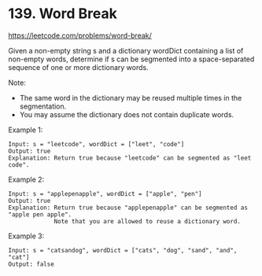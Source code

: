 # 139. Word Break

<https://leetcode.com/problems/word-break/>

Given a non-empty string s and a dictionary wordDict containing a list of non-empty words, determine if s can be segmented into a space-separated sequence of one or more dictionary words.

Note:

* The same word in the dictionary may be reused multiple times in the segmentation.
* You may assume the dictionary does not contain duplicate words.

Example 1:

```text
Input: s = "leetcode", wordDict = ["leet", "code"]
Output: true
Explanation: Return true because "leetcode" can be segmented as "leet code".
```

Example 2:

```text
Input: s = "applepenapple", wordDict = ["apple", "pen"]
Output: true
Explanation: Return true because "applepenapple" can be segmented as "apple pen apple".
             Note that you are allowed to reuse a dictionary word.
```

Example 3:

```text
Input: s = "catsandog", wordDict = ["cats", "dog", "sand", "and", "cat"]
Output: false
```
